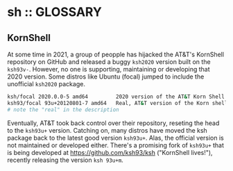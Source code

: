 # sh :: GLOSSARY


## KornShell

At some time in 2021, a group of peopple has hijacked the AT&T's KornShell repository on GitHub and released a buggy `ksh2020` version built on the `ksh93v-`. However, no one is supporting, maintaining or developing that 2020 version. Some distros like Ubuntu (focal) jumped to include the unofficial `ksh2020` package.

```bash
ksh/focal 2020.0.0-5 amd64         2020 version of the AT&T Korn Shell
ksh93/focal 93u+20120801-7 amd64   Real, AT&T version of the Korn shell
# note the "real" in the description
```

Eventually, AT&T took back control over their repository, reseting the head to the `ksh93u+` version. Catching on, many distros have moved the ksh package back to the latest good version `ksh93u+`. Alas, the official version is not maintained or developed either. There's a promising fork of `ksh93u+` that is being developed at https://github.com/ksh93/ksh ("KornShell lives!"), recently releasing the version `ksh 93u+m`.
